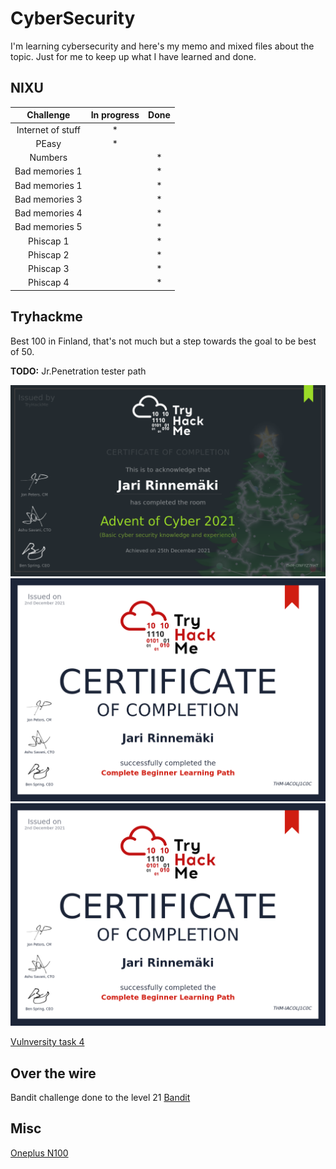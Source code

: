 # CyberSecurity

I'm learning cybersecurity and here's my memo and mixed files about the topic. Just for me to keep up what I have learned and done.


## NIXU

|Challenge|In progress|Done|
|:-:|:-:|:-:|
|Internet of stuff|*||
|PEasy|*|| 
|Numbers| | *|
|Bad memories 1| |*|
|Bad memories 1| |*|
|Bad memories 3| |*|
|Bad memories 4| |*|
|Bad memories 5| |*|
|Phiscap 1||*|
|Phiscap 2||*|
|Phiscap 3||*|
|Phiscap 4||*|



## Tryhackme
Best 100 in Finland, that's not much but a step towards the goal to be best of 50.

**TODO:**
Jr.Penetration tester path

![](./THM/THM-AoC-2021.png)
![](./THM/THM-beginner.png)
![](./THM/THM-beginner.png)

[Vulnversity task 4](./THM/john_h.py)

## Over the wire
Bandit challenge done to the level 21
[Bandit](./OTW/bandit.txt)

## Misc

[Oneplus N100](./oneplus.md)



